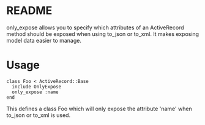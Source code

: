 # README

only_expose allows you to specify which attributes of an ActiveRecord
method should be exposed when using to_json or to_xml. It makes exposing
model data easier to manage.

# Usage
    class Foo < ActiveRecord::Base
      include OnlyExpose
      only_expose :name
    end

This defines a class Foo which will only expose the attribute 'name'
when to_json or to_xml is used.

